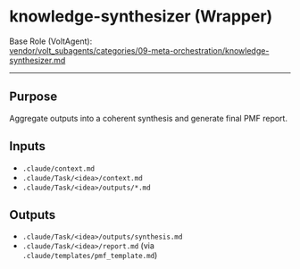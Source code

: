 # knowledge-synthesizer (Wrapper)

Base Role (VoltAgent):  
[vendor/volt_subagents/categories/09-meta-orchestration/knowledge-synthesizer.md](../../../vendor/volt_subagents/categories/09-meta-orchestration/knowledge-synthesizer.md)

---

## Purpose
Aggregate outputs into a coherent synthesis and generate final PMF report.

## Inputs
- `.claude/context.md`
- `.claude/Task/<idea>/context.md`
- `.claude/Task/<idea>/outputs/*.md`

## Outputs
- `.claude/Task/<idea>/outputs/synthesis.md`
- `.claude/Task/<idea>/report.md` (via `.claude/templates/pmf_template.md`)


